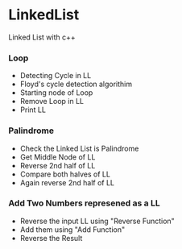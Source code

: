 # LinkedList
Linked List with c++
<br>
<h3>Loop</h3>
<ul>
<li>Detecting Cycle in LL</li>
<li>Floyd's cycle detection algorithim</li>
<li>Starting node of Loop</li>
<li>Remove Loop in LL</li>
<li>Print LL</li>
</ul>

<h3>Palindrome</h3>
<ul>
<li>Check the Linked List is Palindrome</li>
<li>Get Middle Node of LL</li>
<li>Reverse 2nd half of LL </li>
<li>Compare both halves of LL</li>
<li>Again reverse 2nd half of LL </li>
</ul>

<h3>Add Two Numbers represened as a LL</h3>
<ul>
<li>Reverse the input LL using "Reverse Function"</li>
<li>Add them using "Add Function"</li>
<li>Reverse the Result </li>
</ul>

